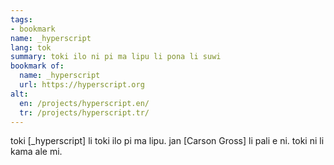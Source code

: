 ```yaml
---
tags:
- bookmark
name: _hyperscript
lang: tok
summary: toki ilo ni pi ma lipu li pona li suwi
bookmark of:
  name: _hyperscript
  url: https://hyperscript.org
alt:
  en: /projects/hyperscript.en/
  tr: /projects/hyperscript.tr/
---
```


toki <span lang=en>[_hyperscript]</span> li toki ilo pi ma lipu. jan 
<span lang=en>[Carson Gross]</span> li pali e ni. toki ni li kama ale mi.
